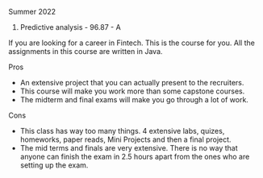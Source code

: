 Summer 2022
1. Predictive analysis - 96.87 - A

If you are looking for a career in Fintech. This is the course for you.
All the assignments in this course are written in Java. 

Pros 
- An extensive project that you can actually present to the recruiters. 
- This course will make you work more than some capstone courses.
- The midterm and final exams will make you go through a lot of work.
  
Cons
- This class has way too many things. 4 extensive labs, quizes, homeworks, paper reads, Mini Projects and then a final project.
- The mid terms and finals are very extensive. There is no way that anyone can finish the exam in 2.5 hours apart from the ones who are setting up the exam.
